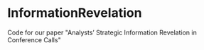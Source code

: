 # InformationRevelation
Code for our paper "Analysts’ Strategic Information Revelation in Conference Calls"
